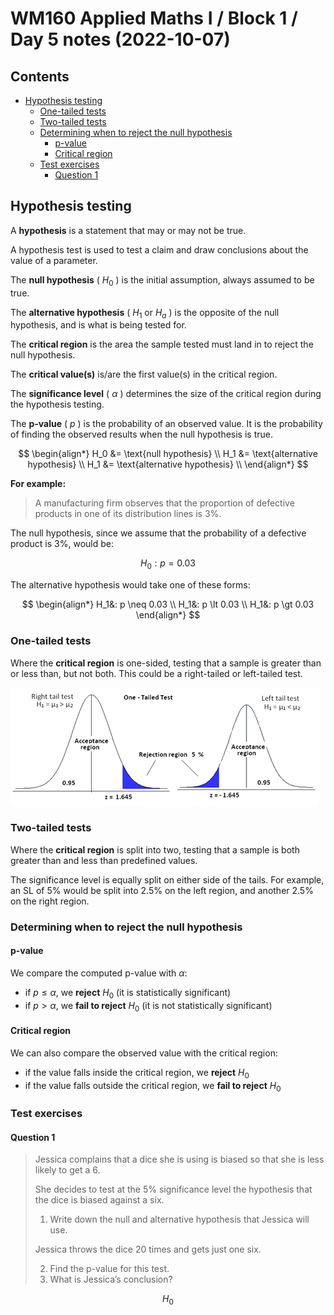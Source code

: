 # WM160 Applied Maths I / Block 1 / Day 5 notes (2022-10-07) <!-- omit in toc -->

## Contents <!-- omit in toc -->

- [Hypothesis testing](#hypothesis-testing)
  - [One-tailed tests](#one-tailed-tests)
  - [Two-tailed tests](#two-tailed-tests)
  - [Determining when to reject the null hypothesis](#determining-when-to-reject-the-null-hypothesis)
    - [p-value](#p-value)
    - [Critical region](#critical-region)
  - [Test exercises](#test-exercises)
    - [Question 1](#question-1)

## Hypothesis testing

A **hypothesis** is a statement that may or may not be true.

A hypothesis test is used to test a claim and draw conclusions about the value of a parameter.

The **null hypothesis** ( $H_0$ ) is the initial assumption, always assumed to be true.

The **alternative hypothesis** ( $H_1$ or $H_a$ ) is the opposite of the null hypothesis, and is what is being tested for.

The **critical region** is the area the sample tested must land in to reject the null hypothesis.

The **critical value(s)** is/are the first value(s) in the critical region.

The **significance level** ( $\alpha$ ) determines the size of the critical region during the hypothesis testing.

The **p-value** ( $p$ ) is the probability of an observed value. It is the probability of finding the observed results when the null hypothesis is true.

$$
\begin{align*}
H_0 &= \text{null hypothesis} \\
H_1 &= \text{alternative hypothesis} \\
H_1 &= \text{alternative hypothesis} \\
\end{align*}
$$

**For example:**

> A manufacturing firm observes that the proportion of defective products in one of its distribution lines is 3%.

The null hypothesis, since we assume that the probability of a defective product is 3%, would be:

$$
H_0: p = 0.03
$$

The alternative hypothesis would take one of these forms:

$$
\begin{align*}
H_1&: p \neq 0.03 \\
H_1&: p \lt 0.03 \\
H_1&: p \gt 0.03
\end{align*}
$$

### One-tailed tests

Where the **critical region** is one-sided, testing that a sample is greater than or less than, but not both. This could be a right-tailed or left-tailed test.

![](./one%20tailed%20test.png)

### Two-tailed tests

Where the **critical region** is split into two, testing that a sample is both greater than and less than predefined values.

The significance level is equally split on either side of the tails. For example, an SL of $5\%$ would be split into $2.5\%$ on the left region, and another $2.5\%$ on the right region.

### Determining when to reject the null hypothesis

#### p-value

We compare the computed p-value with $\alpha$:

- if $p \leq \alpha$, we **reject** $H_0$ (it is statistically significant)
- if $p \gt \alpha$, we **fail to reject** $H_0$ (it is not statistically significant)

#### Critical region

We can also compare the observed value with the critical region:

- if the value falls inside the critical region, we **reject** $H_0$
- if the value falls outside the critical region, we **fail to reject** $H_0$

### Test exercises

#### Question 1

> Jessica complains that a dice she is using is biased so that she is less likely to get a 6.
>
> She decides to test at the 5% significance level the hypothesis that the dice is biased against a six.
>
> 1. Write down the null and alternative hypothesis that Jessica will use.
>
> Jessica throws the dice 20 times and gets just one six.
>
> 2. Find the p-value for this test.
> 3. What is Jessica’s conclusion?

$$
H_0
$$
